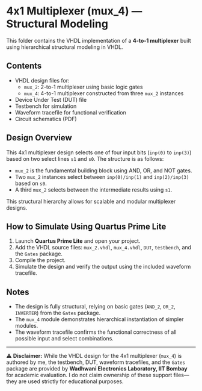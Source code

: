 # 4x1 Multiplexer (mux_4) — Structural Modeling

This folder contains the VHDL implementation of a **4-to-1 multiplexer** built using hierarchical structural modeling in VHDL.

## Contents

- VHDL design files for:
  - `mux_2`: 2-to-1 multiplexer using basic logic gates
  - `mux_4`: 4-to-1 multiplexer constructed from three `mux_2` instances
- Device Under Test (DUT) file
- Testbench for simulation
- Waveform tracefile for functional verification
- Circuit schematics (PDF)

## Design Overview

This 4x1 multiplexer design selects one of four input bits (`inp(0)` to `inp(3)`) based on two select lines `s1` and `s0`. The structure is as follows:

- `mux_2` is the fundamental building block using AND, OR, and NOT gates.
- Two `mux_2` instances select between `inp(0)/inp(1)` and `inp(2)/inp(3)` based on `s0`.
- A third `mux_2` selects between the intermediate results using `s1`.

This structural hierarchy allows for scalable and modular multiplexer designs.

## How to Simulate Using Quartus Prime Lite

1. Launch **Quartus Prime Lite** and open your project.
2. Add the VHDL source files: `mux_2.vhdl`, `mux_4.vhdl`, `DUT`, `testbench`, and the `Gates` package.
3. Compile the project.
4. Simulate the design and verify the output using the included waveform tracefile.

## Notes

- The design is fully structural, relying on basic gates (`AND_2`, `OR_2`, `INVERTER`) from the `Gates` package.
- The `mux_4` module demonstrates hierarchical instantiation of simpler modules.
- The waveform tracefile confirms the functional correctness of all possible input and select combinations.

---

⚠️ **Disclaimer:** While the VHDL design for the 4x1 multiplexer (`mux_4`) is authored by me, the testbench, DUT, waveform tracefiles, and the `Gates` package are provided by **Wadhwani Electronics Laboratory, IIT Bombay** for academic evaluation. I do not claim ownership of these support files—they are used strictly for educational purposes.
